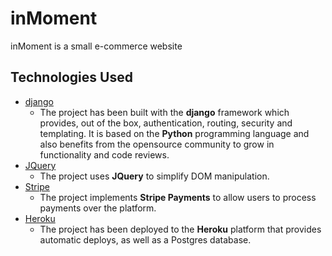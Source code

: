 # inMoment

inMoment is a small e-commerce website 

## Technologies Used

- [django](https://www.djangoproject.com/)
  - The project has been built with the **django** framework which provides, out of the box, authentication, routing, security and templating. It is based on the **Python** programming language and also benefits from the opensource community to grow in functionality and code reviews.
- [JQuery](https://jquery.com)
  - The project uses **JQuery** to simplify DOM manipulation.
- [Stripe](https://stripe.com/)
  - The project implements **Stripe Payments** to allow users to process payments over the platform.
- [Heroku](https://www.heroku.com/)
  - The project has been deployed to the **Heroku** platform that provides automatic deploys, as well as a Postgres database.
